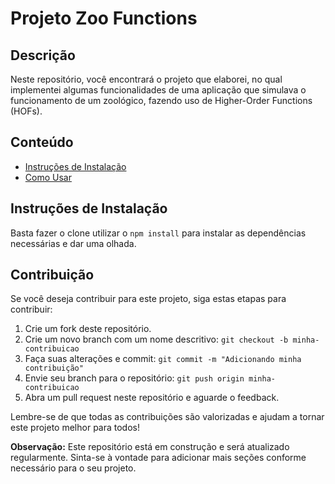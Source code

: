 # Projeto Zoo Functions

## Descrição

Neste repositório, você encontrará o projeto que elaborei, no qual implementei algumas funcionalidades de uma aplicação que simulava o funcionamento de um zoológico, fazendo uso de Higher-Order Functions (HOFs).

## Conteúdo

- [Instruções de Instalação](#instruções-de-instalação)
- [Como Usar](#como-usar)

## Instruções de Instalação

Basta fazer o clone utilizar o `npm install` para instalar as dependências necessárias e dar uma olhada.

## Contribuição

Se você deseja contribuir para este projeto, siga estas etapas para contribuir:

1. Crie um fork deste repositório.
2. Crie um novo branch com um nome descritivo: `git checkout -b minha-contribuicao`
3. Faça suas alterações e commit: `git commit -m "Adicionando minha contribuição"`
4. Envie seu branch para o repositório: `git push origin minha-contribuicao`
5. Abra um pull request neste repositório e aguarde o feedback.

Lembre-se de que todas as contribuições são valorizadas e ajudam a tornar este projeto melhor para todos!

**Observação:** Este repositório está em construção e será atualizado regularmente. Sinta-se à vontade para adicionar mais seções conforme necessário para o seu projeto.
